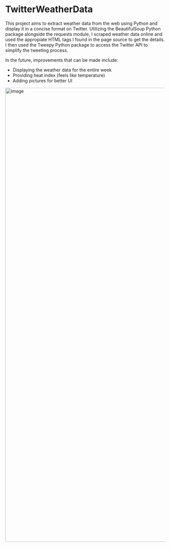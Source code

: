 # TwitterWeatherData


This project aims to extract weather data from the web using Python and display it in a concise format on Twitter. Utilizing the BeautifulSoup Python package alongside the requests module, I scraped weather data online and used the appropiate HTML tags I found in the page source to get the details. I then used the Tweepy Python package to access the Twitter API to simplify the tweeting process. 

In the future, improvements that can be made include:
  * Displaying the weather data for the entire week
  * Providing heat index (feels like temperature)
  * Adding pictures for better UI 


<img width="1434" alt="image" src="https://user-images.githubusercontent.com/64232090/184501885-252eaa44-a15a-4291-9ae5-246825973b7c.png">

